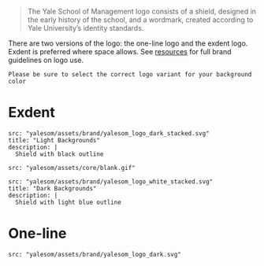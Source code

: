 > The Yale School of Management logo consists of a shield, designed in the early history of the school, and a wordmark, created according to Yale University’s identity standards.

There are two versions of the logo: the one-line logo and the exdent logo. Exdent is preferred where space allows. See [resources] for full brand guidelines on logo use.

```hint|span-4
Please be sure to select the correct logo variant for your background color
```

# Exdent
```image|plain,span-2,light
src: "yalesom/assets/brand/yalesom_logo_dark_stacked.svg"
title: "Light Backgrounds"
description: |
  Shield with black outline
```
```image|plain,span-1
src: "yalesom/assets/core/blank.gif"
```
```image|plain,span-2,dark
src: "yalesom/assets/brand/yalesom_logo_white_stacked.svg"
title: "Dark Backgrounds"
description: |
  Shield with light blue outline
```
# One-line

```image|plain,span-3
src: "yalesom/assets/brand/yalesom_logo_dark.svg"
```

[resources]: /resources
